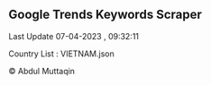 

## Google Trends Keywords Scraper 
 
Last Update 07-04-2023 , 09:32:11

Country List :
VIETNAM.json



© Abdul Muttaqin 
